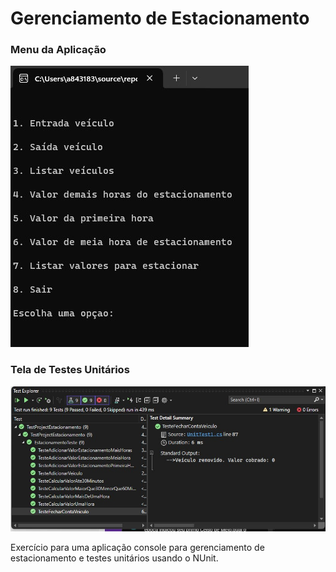 # Gerenciamento de Estacionamento

### Menu da Aplicação
![Menu](Menu.jpg)

### Tela de Testes Unitários
![Tela de Testes](tela_de_testes.jpg)

Exercício para uma aplicação console para gerenciamento de estacionamento e testes unitários usando o NUnit.

